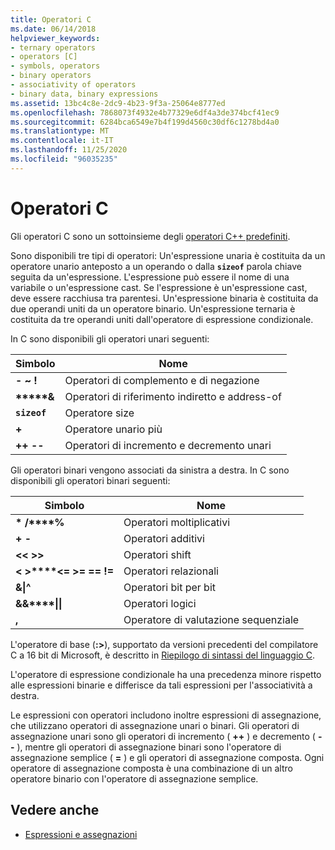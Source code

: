 ```yaml
---
title: Operatori C
ms.date: 06/14/2018
helpviewer_keywords:
- ternary operators
- operators [C]
- symbols, operators
- binary operators
- associativity of operators
- binary data, binary expressions
ms.assetid: 13bc4c8e-2dc9-4b23-9f3a-25064e8777ed
ms.openlocfilehash: 7868073f4932e4b77329e6df4a3de374bcf41ec9
ms.sourcegitcommit: 6284bca6549e7b4f199d4560c30df6c1278bd4a0
ms.translationtype: MT
ms.contentlocale: it-IT
ms.lasthandoff: 11/25/2020
ms.locfileid: "96035235"
---
```

# <a name="c-operators"></a>Operatori C

Gli operatori C sono un sottoinsieme degli [operatori C++ predefiniti](../cpp/cpp-built-in-operators-precedence-and-associativity.md).

Sono disponibili tre tipi di operatori: Un'espressione unaria è costituita da un operatore unario anteposto a un operando o dalla **`sizeof`** parola chiave seguita da un'espressione. L'espressione può essere il nome di una variabile o un'espressione cast. Se l'espressione è un'espressione cast, deve essere racchiusa tra parentesi. Un'espressione binaria è costituita da due operandi uniti da un operatore binario. Un'espressione ternaria è costituita da tre operandi uniti dall'operatore di espressione condizionale.

In C sono disponibili gli operatori unari seguenti:

|Simbolo|Nome|
|------------|----------|
|**-** **~** **!**|Operatori di complemento e di negazione|
|**&#42;****&**|Operatori di riferimento indiretto e address-of|
|**`sizeof`**|Operatore size|
|**+**|Operatore unario più|
|**++** **--**|Operatori di incremento e decremento unari|

Gli operatori binari vengono associati da sinistra a destra. In C sono disponibili gli operatori binari seguenti:

|Simbolo|Nome|
|------------|----------|
|**&#42;** **/****%**|Operatori moltiplicativi|
|**+** **-**|Operatori additivi|
|**\<\<** **>>**|Operatori shift|
|**\<** **>****\<=** **>=** **==** **!=**|Operatori relazionali|
|**&****&#124;****^**|Operatori bit per bit|
|**&&****&#124;&#124;**|Operatori logici|
|**,**|Operatore di valutazione sequenziale|

L'operatore di base (**:>**), supportato da versioni precedenti del compilatore C a 16 bit di Microsoft, è descritto in [Riepilogo di sintassi del linguaggio C](../c-language/c-language-syntax-summary.md).

L'operatore di espressione condizionale ha una precedenza minore rispetto alle espressioni binarie e differisce da tali espressioni per l'associatività a destra.

Le espressioni con operatori includono inoltre espressioni di assegnazione, che utilizzano operatori di assegnazione unari o binari. Gli operatori di assegnazione unari sono gli operatori di incremento ( **++** ) e decremento ( **--** ), mentre gli operatori di assegnazione binari sono l'operatore di assegnazione semplice ( **=** ) e gli operatori di assegnazione composta. Ogni operatore di assegnazione composta è una combinazione di un altro operatore binario con l'operatore di assegnazione semplice.

## <a name="see-also"></a>Vedere anche

- [Espressioni e assegnazioni](../c-language/expressions-and-assignments.md)
